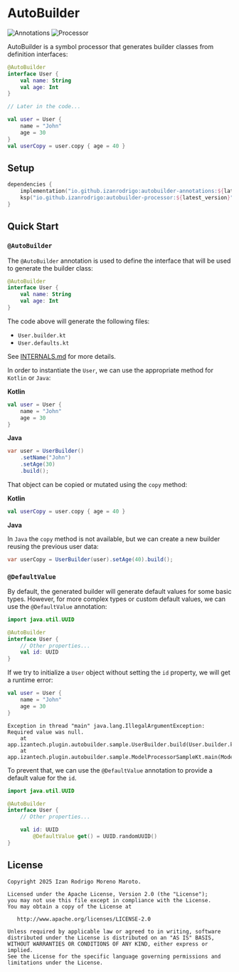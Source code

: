 # AutoBuilder
![Annotations](https://img.shields.io/maven-central/v/io.github.izanrodrigo/autobuilder-annotations?label=autobuilder-annotations)
![Processor](https://img.shields.io/maven-central/v/io.github.izanrodrigo/autobuilder-processor?label=autobuilder-processor)

AutoBuilder is a symbol processor that generates builder classes from definition interfaces:

```kotlin
@AutoBuilder
interface User {
    val name: String
    val age: Int
}

// Later in the code...

val user = User {
    name = "John"
    age = 30
}
val userCopy = user.copy { age = 40 }
```

## Setup

```kotlin
dependencies {
    implementation("io.github.izanrodrigo:autobuilder-annotations:${latest_version}")
    ksp("io.github.izanrodrigo:autobuilder-processor:${latest_version}")
}
```

## Quick Start

### `@AutoBuilder`
The `@AutoBuilder` annotation is used to define the interface that will be used to generate the builder class:

```kotlin
@AutoBuilder
interface User {
    val name: String
    val age: Int
}
```

The code above will generate the following files:
- `User.builder.kt`
- `User.defaults.kt`

See [INTERNALS.md](https://github.com/IzanRodrigo/auto-builder/blob/main/INTERNALS.md) for more details.

In order to instantiate the `User`, we can use the appropriate method for `Kotlin` or `Java`:

**Kotlin**
```kotlin
val user = User {
    name = "John"
    age = 30
}
```

**Java**
```java
var user = UserBuilder()
    .setName("John")
    .setAge(30)
    .build();
```

That object can be copied or mutated using the `copy` method:

**Kotlin**
```kotlin
val userCopy = user.copy { age = 40 }
```

**Java** 

In `Java` the `copy` method is not available, but we can create a new builder reusing the previous user data:

```java
var userCopy = UserBuilder(user).setAge(40).build();
```

### `@DefaultValue`
By default, the generated builder will generate default values for some basic types.
However, for more complex types or custom default values, we can use the `@DefaultValue` annotation:

```kotlin
import java.util.UUID

@AutoBuilder
interface User {
    // Other properties...
    val id: UUID
}
```

If we try to initialize a `User` object without setting the `id` property, we will get a runtime error:

```kotlin
val user = User {
    name = "John"
    age = 30
}
```

```
Exception in thread "main" java.lang.IllegalArgumentException: Required value was null.
	at app.izantech.plugin.autobuilder.sample.UserBuilder.build(User.builder.kt:83)
	at app.izantech.plugin.autobuilder.sample.ModelProcessorSampleKt.main(ModelProcessorSample.kt:176)
```

To prevent that, we can use the `@DefaultValue` annotation to provide a default value for the `id`. 

```kotlin
import java.util.UUID

@AutoBuilder
interface User {
    // Other properties...

    val id: UUID
        @DefaultValue get() = UUID.randomUUID()
}
```

## License

    Copyright 2025 Izan Rodrigo Moreno Maroto.

    Licensed under the Apache License, Version 2.0 (the "License");
    you may not use this file except in compliance with the License.
    You may obtain a copy of the License at

       http://www.apache.org/licenses/LICENSE-2.0

    Unless required by applicable law or agreed to in writing, software
    distributed under the License is distributed on an "AS IS" BASIS,
    WITHOUT WARRANTIES OR CONDITIONS OF ANY KIND, either express or implied.
    See the License for the specific language governing permissions and
    limitations under the License.

